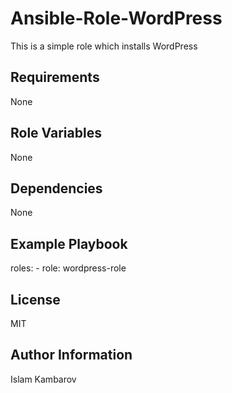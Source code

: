 Ansible-Role-WordPress
=========
This is a simple role which installs WordPress

Requirements
------------
None

Role Variables
--------------
None

Dependencies
------------
None

Example Playbook
----------------
  roles:
    - role: wordpress-role

License
-------
MIT

Author Information
------------------
Islam Kambarov

